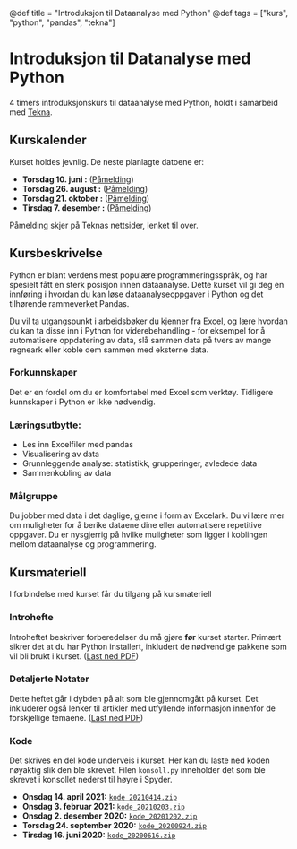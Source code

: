 @def title = "Introduksjon til Dataanalyse med Python"
@def tags = ["kurs", "python", "pandas", "tekna"]

# Introduksjon til Datanalyse med Python

4 timers introduksjonskurs til dataanalyse med Python, holdt i samarbeid med [Tekna](https://www.tekna.no/).

## Kurskalender

Kurset holdes jevnlig. De neste planlagte datoene er:

- **Torsdag 10. juni :** ([Påmelding](https://www.tekna.no/kurs/introduksjon-til-dataanalyse-med-python---nettkurs-41038/))
- **Torsdag 26. august :** ([Påmelding](https://www.tekna.no/kurs/introduksjon-til-dataanalyse-med-python---nettkurs-41040/))
- **Torsdag 21. oktober :** ([Påmelding](https://www.tekna.no/kurs/introduksjon-til-dataanalyse-med-python---nettkurs-41578/))
- **Tirsdag 7. desember :** ([Påmelding](https://www.tekna.no/kurs/introduksjon-til-dataanalyse-med-python---nettkurs-41050/))

Påmelding skjer på Teknas nettsider, lenket til over.

## Kursbeskrivelse

Python er blant verdens mest populære programmeringsspråk, og har spesielt fått en sterk posisjon innen dataanalyse. Dette kurset vil gi deg en innføring i hvordan du kan løse dataanalyseoppgaver i Python og det tilhørende rammeverket Pandas.

Du vil ta utgangspunkt i arbeidsbøker du kjenner fra Excel, og lære hvordan du kan ta disse inn i Python for viderebehandling - for eksempel for å automatisere oppdatering av data, slå sammen data på tvers av mange regneark eller koble dem sammen med eksterne data.

### Forkunnskaper

Det er en fordel om du er komfortabel med Excel som verktøy. Tidligere kunnskaper i Python er ikke nødvendig.

### Læringsutbytte:

- Les inn Excelfiler med pandas
- Visualisering av data
- Grunnleggende analyse: statistikk, grupperinger, avledede data
- Sammenkobling av data

### Målgruppe

Du jobber med data i det daglige, gjerne i form av Excelark. Du vi lære mer om muligheter for å berike dataene dine eller automatisere repetitive oppgaver. Du er nysgjerrig på hvilke muligheter som ligger i koblingen mellom dataanalyse og programmering.

## Kursmateriell

I forbindelse med kurset får du tilgang på kursmateriell

### Introhefte

Introheftet beskriver forberedelser du må gjøre **før** kurset starter. Primært sikrer det at du har Python installert, inkludert de nødvendige pakkene som vil bli brukt i kurset. ([Last ned PDF](python-dataanalyse-intro-forberedelser.pdf))

### Detaljerte Notater

Dette heftet går i dybden på alt som ble gjennomgått på kurset. Det inkluderer også lenker til artikler med utfyllende informasjon innenfor de forskjellige temaene. ([Last ned PDF](python-dataanalyse-intro-detaljer.pdf))

### Kode

Det skrives en del kode underveis i kurset. Her kan du laste ned koden nøyaktig slik den ble skrevet. Filen `konsoll.py` inneholder det som ble skrevet i konsollet nederst til høyre i Spyder.

- **Onsdag 14. april 2021:** [`kode_20210414.zip`](kode_20210414.zip)
- **Onsdag 3. februar 2021:** [`kode_20210203.zip`](kode_20210203.zip)
- **Onsdag 2. desember 2020:** [`kode_20201202.zip`](kode_20201202.zip)
- **Torsdag 24. september 2020:** [`kode_20200924.zip`](kode_20200924.zip)
- **Tirsdag 16. juni 2020:** [`kode_20200616.zip`](kode_20200616.zip)
